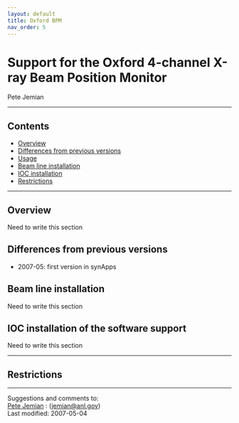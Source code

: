 ```yaml
---
layout: default
title: Oxford BPM
nav_order: 5
---
```



Support for the Oxford 4-channel X-ray Beam Position Monitor
============================================================

Pete Jemian  
- - - - - -

Contents
--------

- [Overview](#Overview)
- [Differences from previous versions](#Differences)
- [Usage](#Usage)
- [Beam line installation](#BL_install)
- [IOC installation](#IOC_install)
- [Restrictions](#Restrictions)

- - - - - -

<a name="Overview"></a>Overview
--------

Need to write this section   
<a name="Differences"></a>

Differences from previous versions
----------------------------------

- 2007-05: first version in synApps

<a name="BL_install"></a>

Beam line installation
----------------------

Need to write this section <a name="IOC_install"></a>

IOC installation of the software support
----------------------------------------

Need to write this section

- - - - - -

<a name="Restrictions"></a>Restrictions
------------

- - - - - -

Suggestions and comments to:  
[Pete Jemian](mailto:jemian@anl.gov) : (jemian@anl.gov)   
Last modified: 2007-05-04
